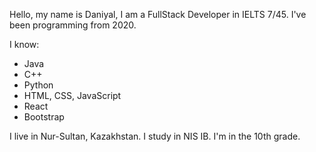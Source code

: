 Hello, my name is Daniyal, I am a FullStack Developer in IELTS 7/45. I've been programming from 2020.

I know:
- Java
- C++
- Python
- HTML, CSS, JavaScript
- React
- Bootstrap

I live in Nur-Sultan, Kazakhstan.
I study in NIS IB. I'm in the 10th grade.
